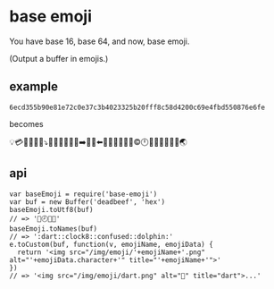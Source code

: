# base emoji

You have base 16, base 64, and now, base emoji.

(Output a buffer in emojis.)

## example

`6ecd355b90e81e72c0e37c3b4023325b20fff8c58d4200c69e4fbd550876e6fe`

becomes

:bulb::credit_card::baggage_claim::boar::church::dizzy::arrow_heading_down::busstop::construction::department_store::candy::bank::bath::arrow_right::baby_bottle::boar::arrow_left::egg::dvd::cop::children_crossing::battery::100::copyright::clock12::birthday::confounded::blossom::abcd::cake::disappointed::earth_asia:


## api

```
var baseEmoji = require('base-emoji')
var buf = new Buffer('deadbeef', 'hex')
baseEmoji.toUtf8(buf)
// => '🎯🕗😕🐬'
baseEmoji.toNames(buf)
// => ':dart::clock8::confused::dolphin:'
e.toCustom(buf, function(v, emojiName, emojiData) {
  return '<img src="/img/emoji/'+emojiName+'.png" alt="'+emojiData.character+'" title="'+emojiName+'">'
})
// => '<img src="/img/emoji/dart.png" alt="🎯" title="dart">...'
```
